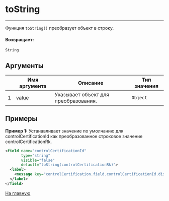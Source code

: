 # toString

---

Функция `toString()` преобразует объект в строку.

#### Возвращает:

`String`

## Аргументы

|  | Имя аргумента | Описание | Тип значения |
| --- | --- | --- | --- |
| 1 | value | Указывает объект для преобразования. | `Object` |

## Примеры

**Пример 1:** Устанавливает значение по умолчанию для controlCertificationId как преобразованное строковое значение controlCertificationRk.
```xml
<field name="controlCertificationId"
       type="string"
       visible="false"
       default="toString(controlCertificationRk)">
  <label>
    <message key="controlCertification.field.controlCertificationId.displayName.txt" />
  </label>
</field>
```



[На главную](./)